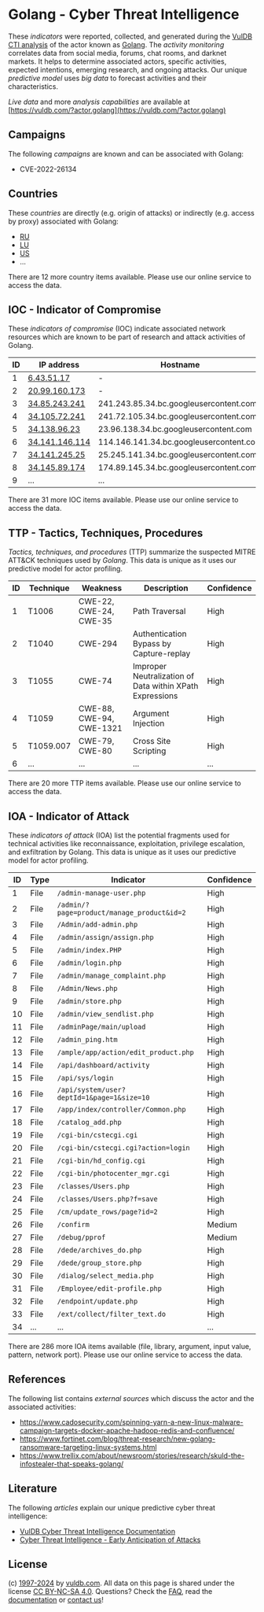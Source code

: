 # Golang - Cyber Threat Intelligence

These _indicators_ were reported, collected, and generated during the [VulDB CTI analysis](https://vuldb.com/?kb.cti) of the actor known as [Golang](https://vuldb.com/?actor.golang). The _activity monitoring_ correlates data from social media, forums, chat rooms, and darknet markets. It helps to determine associated actors, specific activities, expected intentions, emerging research, and ongoing attacks. Our unique _predictive model_ uses _big data_ to forecast activities and their characteristics.

_Live data_ and more _analysis capabilities_ are available at [https://vuldb.com/?actor.golang](https://vuldb.com/?actor.golang)

## Campaigns

The following _campaigns_ are known and can be associated with Golang:

* CVE-2022-26134

## Countries

These _countries_ are directly (e.g. origin of attacks) or indirectly (e.g. access by proxy) associated with Golang:

* [RU](https://vuldb.com/?country.ru)
* [LU](https://vuldb.com/?country.lu)
* [US](https://vuldb.com/?country.us)
* ...

There are 12 more country items available. Please use our online service to access the data.

## IOC - Indicator of Compromise

These _indicators of compromise_ (IOC) indicate associated network resources which are known to be part of research and attack activities of Golang.

ID | IP address | Hostname | Campaign | Confidence
-- | ---------- | -------- | -------- | ----------
1 | [6.43.51.17](https://vuldb.com/?ip.6.43.51.17) | - | - | High
2 | [20.99.160.173](https://vuldb.com/?ip.20.99.160.173) | - | - | High
3 | [34.85.243.241](https://vuldb.com/?ip.34.85.243.241) | 241.243.85.34.bc.googleusercontent.com | - | Medium
4 | [34.105.72.241](https://vuldb.com/?ip.34.105.72.241) | 241.72.105.34.bc.googleusercontent.com | - | Medium
5 | [34.138.96.23](https://vuldb.com/?ip.34.138.96.23) | 23.96.138.34.bc.googleusercontent.com | - | Medium
6 | [34.141.146.114](https://vuldb.com/?ip.34.141.146.114) | 114.146.141.34.bc.googleusercontent.com | - | Medium
7 | [34.141.245.25](https://vuldb.com/?ip.34.141.245.25) | 25.245.141.34.bc.googleusercontent.com | - | Medium
8 | [34.145.89.174](https://vuldb.com/?ip.34.145.89.174) | 174.89.145.34.bc.googleusercontent.com | - | Medium
9 | ... | ... | ... | ...

There are 31 more IOC items available. Please use our online service to access the data.

## TTP - Tactics, Techniques, Procedures

_Tactics, techniques, and procedures_ (TTP) summarize the suspected MITRE ATT&CK techniques used by _Golang_. This data is unique as it uses our predictive model for actor profiling.

ID | Technique | Weakness | Description | Confidence
-- | --------- | -------- | ----------- | ----------
1 | T1006 | CWE-22, CWE-24, CWE-35 | Path Traversal | High
2 | T1040 | CWE-294 | Authentication Bypass by Capture-replay | High
3 | T1055 | CWE-74 | Improper Neutralization of Data within XPath Expressions | High
4 | T1059 | CWE-88, CWE-94, CWE-1321 | Argument Injection | High
5 | T1059.007 | CWE-79, CWE-80 | Cross Site Scripting | High
6 | ... | ... | ... | ...

There are 20 more TTP items available. Please use our online service to access the data.

## IOA - Indicator of Attack

These _indicators of attack_ (IOA) list the potential fragments used for technical activities like reconnaissance, exploitation, privilege escalation, and exfiltration by Golang. This data is unique as it uses our predictive model for actor profiling.

ID | Type | Indicator | Confidence
-- | ---- | --------- | ----------
1 | File | `/admin-manage-user.php` | High
2 | File | `/admin/?page=product/manage_product&id=2` | High
3 | File | `/Admin/add-admin.php` | High
4 | File | `/admin/assign/assign.php` | High
5 | File | `/admin/index.PHP` | High
6 | File | `/admin/login.php` | High
7 | File | `/admin/manage_complaint.php` | High
8 | File | `/Admin/News.php` | High
9 | File | `/admin/store.php` | High
10 | File | `/admin/view_sendlist.php` | High
11 | File | `/adminPage/main/upload` | High
12 | File | `/admin_ping.htm` | High
13 | File | `/ample/app/action/edit_product.php` | High
14 | File | `/api/dashboard/activity` | High
15 | File | `/api/sys/login` | High
16 | File | `/api/system/user?deptId=1&page=1&size=10` | High
17 | File | `/app/index/controller/Common.php` | High
18 | File | `/catalog_add.php` | High
19 | File | `/cgi-bin/cstecgi.cgi` | High
20 | File | `/cgi-bin/cstecgi.cgi?action=login` | High
21 | File | `/cgi-bin/hd_config.cgi` | High
22 | File | `/cgi-bin/photocenter_mgr.cgi` | High
23 | File | `/classes/Users.php` | High
24 | File | `/classes/Users.php?f=save` | High
25 | File | `/cm/update_rows/page?id=2` | High
26 | File | `/confirm` | Medium
27 | File | `/debug/pprof` | Medium
28 | File | `/dede/archives_do.php` | High
29 | File | `/dede/group_store.php` | High
30 | File | `/dialog/select_media.php` | High
31 | File | `/Employee/edit-profile.php` | High
32 | File | `/endpoint/update.php` | High
33 | File | `/ext/collect/filter_text.do` | High
34 | ... | ... | ...

There are 286 more IOA items available (file, library, argument, input value, pattern, network port). Please use our online service to access the data.

## References

The following list contains _external sources_ which discuss the actor and the associated activities:

* https://www.cadosecurity.com/spinning-yarn-a-new-linux-malware-campaign-targets-docker-apache-hadoop-redis-and-confluence/
* https://www.fortinet.com/blog/threat-research/new-golang-ransomware-targeting-linux-systems.html
* https://www.trellix.com/about/newsroom/stories/research/skuld-the-infostealer-that-speaks-golang/

## Literature

The following _articles_ explain our unique predictive cyber threat intelligence:

* [VulDB Cyber Threat Intelligence Documentation](https://vuldb.com/?kb.cti)
* [Cyber Threat Intelligence - Early Anticipation of Attacks](https://www.scip.ch/en/?labs.20201022)

## License

(c) [1997-2024](https://vuldb.com/?kb.changelog) by [vuldb.com](https://vuldb.com/?kb.about). All data on this page is shared under the license [CC BY-NC-SA 4.0](https://creativecommons.org/licenses/by-nc-sa/4.0/). Questions? Check the [FAQ](https://vuldb.com/?kb.faq), read the [documentation](https://vuldb.com/?kb) or [contact us](https://vuldb.com/?contact)!
